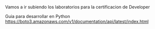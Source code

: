 Vamos a ir subiendo los laboratorios para la certificacion de Developer

Guia para desarrollar en Python
https://boto3.amazonaws.com/v1/documentation/api/latest/index.html
